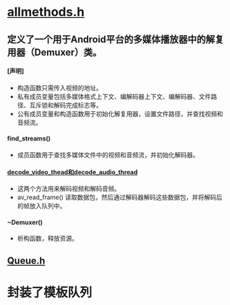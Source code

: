 # [allmethods.h]()
## 定义了一个用于Android平台的多媒体播放器中的解复用器（Demuxer）类。
#### [声明]
- 构造函数只需传入视频的地址。
- 私有成员变量包括多媒体格式上下文、编解码器上下文、编解码器、文件路径、互斥锁和解码完成标志等。
- 公有成员变量和构造函数用于初始化解复用器，设置文件路径，并查找视频和音频流。
#### find_streams()
- 成员函数用于查找多媒体文件中的视频和音频流，并初始化解码器。
#### [decode_video_thead和decode_audio_thread]()
- 这两个方法用来解码视频和解码音频。
- av_read_frame() 读取数据包，然后通过解码器解码这些数据包，并将解码后的帧放入队列中。
#### ~Demuxer()
- 析构函数，释放资源。
## [Queue.h]()
# 封装了模板队列
